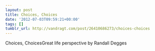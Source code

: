 ```yaml
---
layout: post
title: Choices, Choices
date: '2012-07-03T09:59:21+00:00'
tags: []
tumblr_url: http://vandragt.com/post/26410686273/choices-choices
---
```

Choices, ChoicesGreat life perspective by Randall Degges
